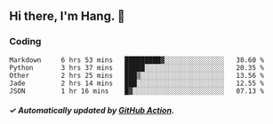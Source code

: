 ## Hi there, I'm Hang. 👋

### Coding

<!--START_SECTION:waka-->

```text
Markdown     6 hrs 53 mins   █████████▓░░░░░░░░░░░░░░░   38.60 %
Python       3 hrs 37 mins   █████░░░░░░░░░░░░░░░░░░░░   20.35 %
Other        2 hrs 25 mins   ███▒░░░░░░░░░░░░░░░░░░░░░   13.56 %
Jade         2 hrs 14 mins   ███░░░░░░░░░░░░░░░░░░░░░░   12.55 %
JSON         1 hr 16 mins    █▓░░░░░░░░░░░░░░░░░░░░░░░   07.13 %
```

<!--END_SECTION:waka-->

##### ✓ Automatically updated by [GitHub Action](https://github.com/huhuhang/huhuhang/actions).

